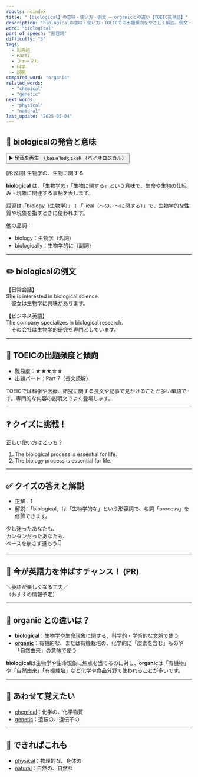 ```yaml
---
robots: noindex
title: "【biological】の意味・使い方・例文 ― organicとの違い【TOEIC英単語】"
description: "biologicalの意味・使い方・TOEICでの出題傾向をやさしく解説。例文・クイズ付きでorganicとの違いもわかりやすく学べます。"
word: "biological"
part_of_speech: "形容詞"
difficulty: "3"
tags:
  - 形容詞
  - Part7
  - フォーマル
  - 科学
  - 説明
compared_word: "organic"
related_words:
  - "chemical"
  - "genetic"
next_words:
  - "physical"
  - "natural"
last_update: "2025-05-04"
---
```


## 🔰 biologicalの発音と意味

<button class="play-audio" onclick="playTTS('biological')">
  <span class="play-audio-main">
    ▶️ 発音を再生　/ˌbaɪ.əˈlɒdʒ.ɪ.kəl/
  </span>
  <span class="play-audio-sub">
    （バイオロジカル）
  </span>
</button>

[形容詞] 生物学の、生物に関する

**biological** は、「生物学の」「生物に関する」という意味で、生命や生物の仕組み・現象に関連する事柄を表します。

語源は「biology（生物学）」＋「-ical（～の、～に関する）」で、生物学的な性質や現象を指すときに使われます。

他の品詞：  
- biology：生物学（名詞）
- biologically：生物学的に（副詞）

---

## ✏️ biologicalの例文

【日常会話】  
She is interested in biological science.  
　彼女は生物学に興味があります。

【ビジネス英語】  
The company specializes in biological research.  
　その会社は生物学的研究を専門としています。

---

## 🎯 TOEICの出題頻度と傾向

- 難易度：★★★☆☆
- 出題パート：Part 7（長文読解）

TOEICでは科学や医療、研究に関する長文や記事で見かけることが多い単語です。専門的な内容の説明文でよく登場します。

---

## ❓ クイズに挑戦！

正しい使い方はどっち？

1. The biological process is essential for life.  
2. The biology process is essential for life.

---

## ✅ クイズの答えと解説

- 正解：**1**
- 解説：「biological」は「生物学的な」という形容詞で、名詞「process」を修飾できます。

少し迷ったあなたも、  
カンタンだったあなたも、  
ペースを崩さず進もう👇️

---

## 🚀 今が英語力を伸ばすチャンス！ (PR)

<div class="info-center">
＼英語が楽しくなる工夫／<br>  
（おすすめ情報予定）
</div>

---

## 🤔  organic との違いは？

- **biological**：生物学や生命現象に関する、科学的・学術的な文脈で使う
- **[organic](/organic)**：有機的な、または有機栽培の、化学的に「炭素を含む」ものや「自然由来」の意味で使う

**biological**は生物学や生命現象に焦点を当てるのに対し、**organic**は「有機物」や「自然由来」「有機栽培」など化学や食品分野で使われることが多いです。

---

## 🧩 あわせて覚えたい

- [chemical](/chemical)：化学の、化学物質
- [genetic](/genetic)：遺伝の、遺伝子の

---

## 📖 できればこれも

- [physical](/physical)：物理的な、身体の
- [natural](/natural)：自然の、自然な

<!-- cvid: aid18_bid25 -->
